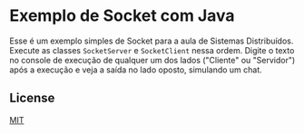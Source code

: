 # Exemplo de Socket com Java

Esse é um exemplo simples de Socket para a aula de Sistemas Distribuídos. Execute as classes `SocketServer` e `SocketClient` nessa ordem. Digite o texto no console de execução de qualquer um dos lados ("Cliente" ou "Servidor") após a execução e veja a saída no lado oposto, simulando um chat.

## License

[MIT](https://choosealicense.com/licenses/mit/)
